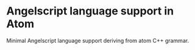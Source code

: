 # Angelscript language support in Atom

Minimal Angelscript language support deriving from atom C++ grammar.
